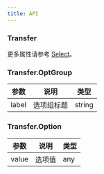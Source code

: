 ```yaml
---
title: API
---
```


### Transfer

更多属性请参考 [Select](/zh/procmp/data-entry/select/#Select)。


### Transfer.OptGroup 

| 参数      | 说明                                     | 类型        |
|-----------|------------------------------------------|------------|
| label | 选项组标题 | string |

### Transfer.Option

| 参数      | 说明                                     | 类型        |
|-----------|------------------------------------------|------------|
| value | 选项值 | any |

